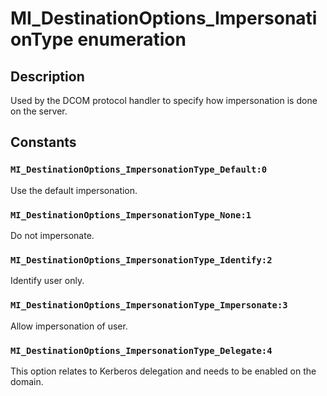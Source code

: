 # MI_DestinationOptions_ImpersonationType enumeration

## Description

Used by the DCOM protocol handler to specify how impersonation is done on the server.

## Constants

### `MI_DestinationOptions_ImpersonationType_Default:0`

Use the default impersonation.

### `MI_DestinationOptions_ImpersonationType_None:1`

Do not impersonate.

### `MI_DestinationOptions_ImpersonationType_Identify:2`

Identify user only.

### `MI_DestinationOptions_ImpersonationType_Impersonate:3`

Allow impersonation of user.

### `MI_DestinationOptions_ImpersonationType_Delegate:4`

This option relates to Kerberos delegation and needs to be enabled on the domain.